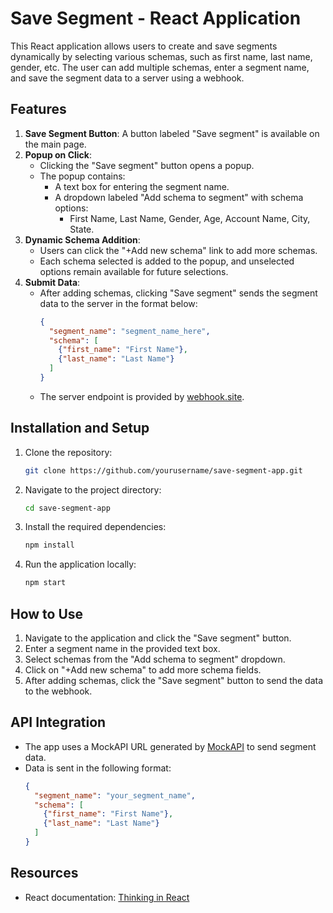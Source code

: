 # Save Segment - React Application

This React application allows users to create and save segments dynamically by selecting various schemas, such as first name, last name, gender, etc. The user can add multiple schemas, enter a segment name, and save the segment data to a server using a webhook.

## Features

1. **Save Segment Button**: A button labeled "Save segment" is available on the main page.
2. **Popup on Click**: 
   - Clicking the "Save segment" button opens a popup.
   - The popup contains:
     - A text box for entering the segment name.
     - A dropdown labeled "Add schema to segment" with schema options:
       - First Name, Last Name, Gender, Age, Account Name, City, State.
3. **Dynamic Schema Addition**:
   - Users can click the "+Add new schema" link to add more schemas.
   - Each schema selected is added to the popup, and unselected options remain available for future selections.
4. **Submit Data**:
   - After adding schemas, clicking "Save segment" sends the segment data to the server in the format below:
     ```json
     {
       "segment_name": "segment_name_here",
       "schema": [
         {"first_name": "First Name"},
         {"last_name": "Last Name"}
       ]
     }
     ```
   - The server endpoint is provided by [webhook.site](https://webhook.site/).

## Installation and Setup

1. Clone the repository:
   ```bash
   git clone https://github.com/yourusername/save-segment-app.git
   ```

2. Navigate to the project directory:
   ```bash
   cd save-segment-app
   ```

3. Install the required dependencies:
   ```bash
   npm install
   ```

4. Run the application locally:
   ```bash
   npm start
   ```

## How to Use

1. Navigate to the application and click the "Save segment" button.
2. Enter a segment name in the provided text box.
3. Select schemas from the "Add schema to segment" dropdown.
4. Click on "+Add new schema" to add more schema fields.
5. After adding schemas, click the "Save segment" button to send the data to the webhook.

## API Integration

- The app uses a MockAPI URL generated by [MockAPI](https://66e17e20c831c8811b553209.mockapi.io/api/v1/segments) to send segment data.
- Data is sent in the following format:
  ```json
  {
    "segment_name": "your_segment_name",
    "schema": [
      {"first_name": "First Name"},
      {"last_name": "Last Name"}
    ]
  }
  ```

## Resources

- React documentation: [Thinking in React](https://reactjs.org/docs/thinking-in-react.html)
